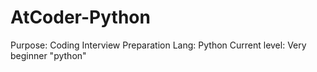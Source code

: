 # AtCoder-Python

Purpose: Coding Interview Preparation
Lang: Python
Current level: Very beginner "python"